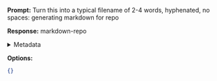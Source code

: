 **Prompt:**
Turn this into a typical filename of  2-4 words, hyphenated, no spaces: generating markdown for repo

**Response:**
markdown-repo

<details><summary>Metadata</summary>

- Duration: 631 ms
- Datetime: 2024-01-13T13:53:10.574964
- Model: gpt-3.5-turbo-0613

</details>

**Options:**
```json
{}
```

